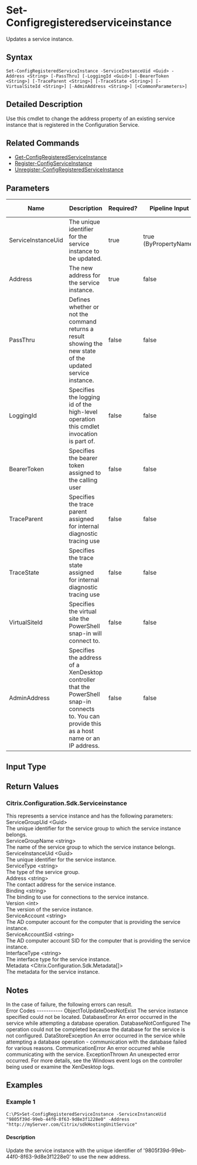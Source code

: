 ﻿
# Set-Configregisteredserviceinstance
Updates a service instance.
## Syntax

```
Set-ConfigRegisteredServiceInstance -ServiceInstanceUid <Guid> -Address <String> [-PassThru] [-LoggingId <Guid>] [-BearerToken <String>] [-TraceParent <String>] [-TraceState <String>] [-VirtualSiteId <String>] [-AdminAddress <String>] [<CommonParameters>]
```

## Detailed Description
Use this cmdlet to change the address property of an existing service instance that is registered in the Configuration Service.


## Related Commands

* [Get-ConfigRegisteredServiceInstance](../Get-ConfigRegisteredServiceInstance/)
* [Register-ConfigServiceInstance](../Register-ConfigServiceInstance/)
* [Unregister-ConfigRegisteredServiceInstance](../Unregister-ConfigRegisteredServiceInstance/)
## Parameters
| Name   | Description | Required? | Pipeline Input | Default Value |
| --- | --- | --- | --- | --- |
| ServiceInstanceUid | The unique identifier for the service instance to be updated. | true | true (ByPropertyName) |  |
| Address | The new address for the service instance. | true | false |  |
| PassThru | Defines whether or not the command returns a result showing the new state of the updated service instance. | false | false | true |
| LoggingId | Specifies the logging id of the high-level operation this cmdlet invocation is part of. | false | false |  |
| BearerToken | Specifies the bearer token assigned to the calling user | false | false |  |
| TraceParent | Specifies the trace parent assigned for internal diagnostic tracing use | false | false |  |
| TraceState | Specifies the trace state assigned for internal diagnostic tracing use | false | false |  |
| VirtualSiteId | Specifies the virtual site the PowerShell snap-in will connect to. | false | false |  |
| AdminAddress | Specifies the address of a XenDesktop controller that the PowerShell snap-in connects to.  You can provide this as a host name or an IP address. | false | false | LocalHost. Once a value is provided by any cmdlet, this value becomes the default. |

## Input Type

### 

## Return Values

### Citrix.Configuration.Sdk.Serviceinstance
This represents a service instance and has the following parameters:  
    ServiceGroupUid &lt;Guid&gt;  
        The unique identifier for the service group to which the service instance belongs.  
    ServiceGroupName &lt;string&gt;  
        The name of the service group to which the service instance belongs.  
    ServiceInstanceUid &lt;Guid&gt;  
        The unique identifier for the service instance.  
    ServiceType &lt;string&gt;  
        The type of the service group.  
    Address &lt;string&gt;  
        The contact address for the service instance.  
    Binding &lt;string&gt;  
        The binding to use for connections to the service instance.  
    Version &lt;int&gt;  
        The version of the service instance.  
    ServiceAccount &lt;string&gt;  
        The AD computer account for the computer that is providing the service instance.  
    ServiceAccountSid &lt;string&gt;  
        The AD computer account SID for the computer that is providing the service instance.  
    InterfaceType &lt;string&gt;  
        The interface type for the service instance.  
    Metadata &lt;Citrix.Configuration.Sdk.Metadata\[\]&gt;  
        The metadata for the service instance.
## Notes
In the case of failure, the following errors can result.  
    Error Codes ----------- ObjectToUpdateDoesNotExist The service instance specified could not be located. DatabaseError An error occurred in the service while attempting a database operation. DatabaseNotConfigured The operation could not be completed because the database for the service is not configured. DataStoreException An error occurred in the service while attempting a database operation - communication with the database failed for various reasons. CommunicationError An error occurred while communicating with the service. ExceptionThrown An unexpected error occurred.  For more details, see the Windows event logs on the controller being used or examine the XenDesktop logs.
## Examples

### Example 1

```
C:\PS>Set-ConfigRegisteredServiceInstance -ServiceInstanceUid "9805f39d-99eb-44f0-8f63-9d8e3f1228e0" -Address "http://myServer.com/Citrix/sdkHostingUnitService"
```

#### Description
Update the service instance with the unique identifier of '9805f39d-99eb-44f0-8f63-9d8e3f1228e0' to use the new address.
